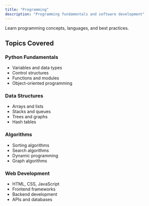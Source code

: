 ```yaml
---
title: "Programming"
description: "Programming fundamentals and software development"
---
```


Learn programming concepts, languages, and best practices.

## Topics Covered

### Python Fundamentals
- Variables and data types
- Control structures
- Functions and modules
- Object-oriented programming

### Data Structures
- Arrays and lists
- Stacks and queues
- Trees and graphs
- Hash tables

### Algorithms
- Sorting algorithms
- Search algorithms
- Dynamic programming
- Graph algorithms

### Web Development
- HTML, CSS, JavaScript
- Frontend frameworks
- Backend development
- APIs and databases
